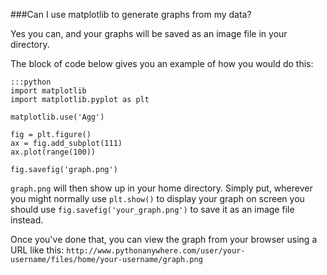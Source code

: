 
<!--
.. title: MatplotLib graphs
.. slug: MatplotLibGraphs
.. date: 2015-05-13 14:35:28 UTC+01:00
.. tags:
.. category:
.. link:
.. description:
.. type: text
-->





###Can I use matplotlib to generate graphs from my data?


Yes you can, and your graphs will be saved as an image file in your directory.

The block of code below gives you an example of how you would do this:

    :::python
    import matplotlib
    import matplotlib.pyplot as plt

    matplotlib.use('Agg')

    fig = plt.figure()
    ax = fig.add_subplot(111)
    ax.plot(range(100))

    fig.savefig('graph.png')



`graph.png` will then show up in your home directory. Simply put, wherever you might normally use `plt.show()` to display your graph on screen you should use `fig.savefig('your_graph.png')` to save it as an image file instead.

Once you've done that, you can view the graph from your browser using a URL like this: `http://www.pythonanywhere.com/user/your-username/files/home/your-username/graph.png`
